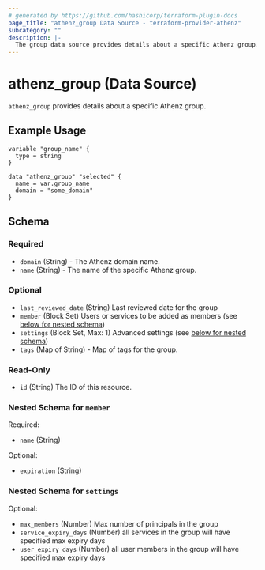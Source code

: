 ```yaml
---
# generated by https://github.com/hashicorp/terraform-plugin-docs
page_title: "athenz_group Data Source - terraform-provider-athenz"
subcategory: ""
description: |-
  The group data source provides details about a specific Athenz group.
---
```


# athenz_group (Data Source)

`athenz_group` provides details about a specific Athenz group.

## Example Usage

```hcl
variable "group_name" {
  type = string
}

data "athenz_group" "selected" {
  name = var.group_name
  domain = "some_domain"
}
```

<!-- schema generated by tfplugindocs -->
## Schema

### Required

- `domain` (String) - The Athenz domain name.
- `name` (String) - The name of the specific Athenz group.

### Optional

- `last_reviewed_date` (String) Last reviewed date for the group
- `member` (Block Set) Users or services to be added as members (see [below for nested schema](#nestedblock--member))
- `settings` (Block Set, Max: 1) Advanced settings (see [below for nested schema](#nestedblock--settings))
- `tags` (Map of String) - Map of tags for the group.

### Read-Only

- `id` (String) The ID of this resource.

<a id="nestedblock--member"></a>
### Nested Schema for `member`

Required:

- `name` (String)

Optional:

- `expiration` (String)

<a id="nestedblock--settings"></a>
### Nested Schema for `settings`

Optional:

- `max_members` (Number) Max number of principals in the group
- `service_expiry_days` (Number) all services in the group will have specified max expiry days
- `user_expiry_days` (Number) all user members in the group will have specified max expiry days

